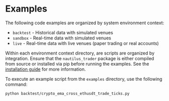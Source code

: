 # Examples

The following code examples are organized by system environment context:
- `backtest` - Historical data with simulated venues
- `sandbox` - Real-time data with simulated venues
- `live` - Real-time data with live venues (paper trading or real accounts)

Within each environment context directory, are scripts are organized by integration.
Ensure that the `nautilus_trader` package is either compiled from source or installed via pip before 
running the examples. See the [installation guide](https://nautilustrader.io/docs/getting_started/installation) 
for more information.

To execute an example script from the `examples` directory, use the following command:
```
python backtest/crypto_ema_cross_ethusdt_trade_ticks.py
```
